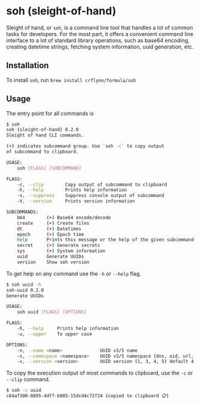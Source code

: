 # soh (sleight-of-hand)

Sleight of hand, or `soh`, is a command line tool that handles a lot of common tasks for developers. For the most part, it offers a convenient command line interface to a lot of standard library operations, such as base64 encoding, creating datetime strings, fetching system information, uuid generation, etc.


## Installation

To install `soh`, run ``brew install crflynn/formula/soh``

## Usage

The entry point for all commands is

```bash
$ soh
soh (sleight-of-hand) 0.2.0
Sleight of hand CLI commands.

(+) indicates subcommand group. Use `soh -c` to copy output
of subcommand to clipboard.

USAGE:
    soh [FLAGS] [SUBCOMMAND]

FLAGS:
    -c, --clip        Copy output of subcommand to clipboard
    -h, --help        Prints help information
    -s, --suppress    Suppress console output of subcommand
    -V, --version     Prints version information

SUBCOMMANDS:
    b64        (+) Base64 encode/decode
    create     (+) Create files
    dt         (+) Datetimes
    epoch      (+) Epoch time
    help       Prints this message or the help of the given subcommand(s)
    secret     (+) Generate secrets
    sys        (+) System information
    uuid       Generate UUIDs
    version    Show soh version
```

To get help on any command use the ``-h`` or ``--help`` flag.


```bash
$ soh uuid -h
soh-uuid 0.2.0
Generate UUIDs

USAGE:
    soh uuid [FLAGS] [OPTIONS]

FLAGS:
    -h, --help     Prints help information
    -u, --upper    To upper case

OPTIONS:
    -n, --name <name>              UUID v3/5 name
    -s, --namespace <namespace>    UUID v3/5 namespace (dns, oid, url, or x500)
    -v, --version <version>        UUID version (1, 3, 4, 5) default 4
```

To copy the execution output of most commands to clipboard, use the `-c` or `--clip` command.

```bash
$ soh -c uuid
c64af300-8895-4dff-b005-15dcd4c72f24 (copied to clipboard 📋)
```
